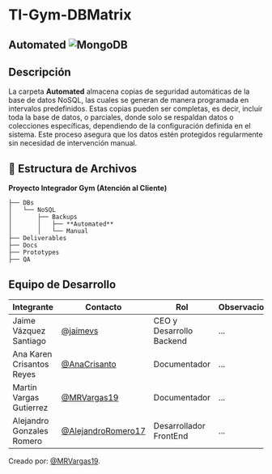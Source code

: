 # TI-Gym-DBMatrix 
##  Automated ![MongoDB](https://img.shields.io/badge/MongoDB-%234ea94b.svg?style=for-the-badge&logo=mongodb&logoColor=white)
##  Descripción  
La carpeta **Automated** almacena copias de seguridad automáticas de la base de datos NoSQL, las cuales se generan de manera programada en intervalos predefinidos. Estas copias pueden ser completas, es decir, incluir toda la base de datos, o parciales, donde solo se respaldan datos o colecciones específicas, dependiendo de la configuración definida en el sistema. Este proceso asegura que los datos estén protegidos regularmente sin necesidad de intervención manual.

## 📁 **Estructura de Archivos** 
**Proyecto Integrador Gym (Atención al Cliente)**

```plaintext
├── DBs
│   └── NoSQL
│       ├── Backups
│       │   ├── **Automated**
│       │   └── Manual
├── Deliverables
├── Docs
├── Prototypes
├── QA
```
## Equipo de Desarrollo
|Integrante|Contacto|Rol|Observaciones|
|----------|--------|---|-------------|
|Jaime Vázquez Santiago|[@jaimevs](https://github.com/jaimevs)|CEO y Desarrollo Backend|...|
|Ana Karen Crisantos Reyes|[@AnaCrisanto](https://github.com/AnaCrisanto)|Documentador|...|
|Martin Vargas Gutierrez|[@MRVargas19](https://github.com/MRVargas19)|Documentador|...|
|Alejandro Gonzales Romero|[@AlejandroRomero17](https://github.com/AlejandroRomero17)|Desarrollador FrontEnd|...|

Creado por: [@MRVargas19](https://github.com/MRVargas19).
